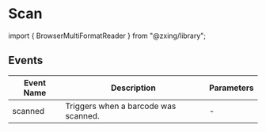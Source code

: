 # Scan

import { BrowserMultiFormatReader } from "@zxing/library";

## Events

<!-- @vuese:Scan:events:start -->
|Event Name|Description|Parameters|
|---|---|---|
|scanned|Triggers when a barcode was scanned.|-|

<!-- @vuese:Scan:events:end -->



